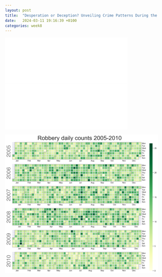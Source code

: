 ```yaml
---
layout: post
title:  "Desperation or Deception? Unveiling Crime Patterns During the 2008 Recession"
date:   2024-03-11 19:16:39 +0100
categories: week8
---
```


<embed type="text/html" src="/content/bokeh.html" width="80%" >

<embed type="text/html" src="/content/heatmap.html" width="80%" >

![Calendar plot](/content/calplot.png)



